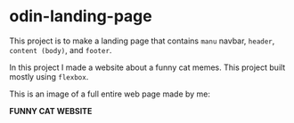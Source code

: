 # odin-landing-page
This project is to make a landing page that contains `manu` navbar, `header`, `content (body)`, and `footer`.

In this project I made a website about a funny cat memes. This project built mostly using `flexbox`.

This is an image of a full entire web page made by me:

**FUNNY CAT WEBSITE**
